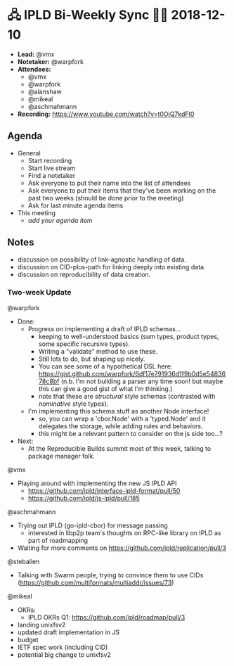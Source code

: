# 🖧 IPLD Bi-Weekly Sync 🙌🏽 2018-12-10

- **Lead:** @vmx
- **Notetaker:** @warpfork
- **Attendees:**
  - @vmx
  - @warpfork
  - @alanshaw
  - @mikeal
  - @aschmahmann
- **Recording:** https://www.youtube.com/watch?v=t0OjQ7kdFI0


## Agenda

- General
  - Start recording
  - Start live stream
  - Find a notetaker
  - Ask everyone to put their name into the list of attendees
  - Ask everyone to put their items that they've been working on the past two weeks (should be done prior to the meeting)
  - Ask for last minute agenda items
- This meeting
  - _add your agenda item_


## Notes

<!-- After each call, the notetaker submits a PR to https://github.com/ipld/team-mgmt to store the notes on the meeting-notes folder -->

- discussion on possibility of link-agnostic handling of data.
- discussion on CID-plus-path for linking deeply into existing data.
- discussion on reproducibility of data creation.


### Two-week Update


@warpfork
  - Done:
    - Progress on implementing a draft of IPLD schemas...
      - keeping to well-understood basics (sum types, product types, some specific recursive types).
      - Writing a "validate" method to use these.
      - Still lots to do, but shaping up nicely.
      - You can see some of a hypothetical DSL here: https://gist.github.com/warpfork/6df17e791936d1f9b0d5e5483678c8bf  (n.b. I'm not building a parser any time soon!  but maybe this can give a good gist of what I'm thinking.)
      - note that these are *structural* style schemas (contrasted with *nominative* style types).
    - I'm implementing this schema stuff as another Node interface!
      - so, you can wrap a 'cbor.Node' with a 'typed.Node' and it delegates the storage, while adding rules and behaviors.
      - this might be a relevant pattern to consider on the js side too...?
  - Next:
    - At the Reproducible Builds summit most of this week, talking to package manager folk.


@vmx
 - Playing around with implementing the new JS IPLD API
   - https://github.com/ipld/interface-ipld-format/pull/50
   - https://github.com/ipld/js-ipld/pull/185


@aschmahmann
  - Trying out IPLD (go-ipld-cbor) for message passing
    - interested in libp2p team's thoughts on RPC-like library on IPLD as part of roadmapping
  - Waiting for more comments on https://github.com/ipld/replication/pull/3

@stebalien
  - Talking with Swarm people, trying to convince them to use CIDs (https://github.com/multiformats/multiaddr/issues/73)

@mikeal
  - OKRs:
    - IPLD OKRs Q1: https://github.com/ipld/roadmap/pull/3
  - landing unixfsv2
  - updated draft implementation in JS
  - budget
  - IETF spec work (including CID)
  - potential big change to unixfsv2
